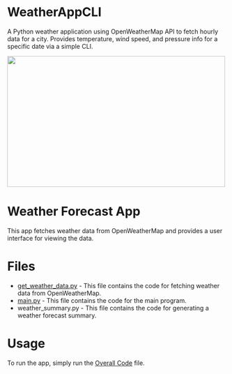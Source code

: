 # WeatherAppCLI
A Python weather application using OpenWeatherMap API to fetch hourly data for a city. Provides temperature, wind speed, and pressure info for a specific date via a simple CLI.

<img src="https://github.com/Riyazahamed2003/WeatherAppCLI/assets/118614045/30d623fd-776f-475a-bb41-9a11fd65ace6" width="500" height="300">

# Weather Forecast App
This app fetches weather data from OpenWeatherMap and provides a user interface for viewing the data.

# Files
- [get_weather_data.py](https://github.com/Riyazahamed2003/WeatherAppCLI/blob/main/get_weather_data.py) - This file contains the code for fetching weather data from OpenWeatherMap.
- [main.py](https://github.com/Riyazahamed2003/WeatherAppCLI/blob/main/main.py) - This file contains the code for the main program.
- weather_summary.py - This file contains the code for generating a weather forecast summary.

# Usage
To run the app, simply run the [Overall Code](https://github.com/Riyazahamed2003/WeatherAppCLI/blob/main/Overall%20code%20implementation) file.
